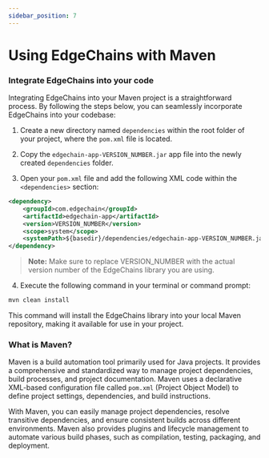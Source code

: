 ```yaml
---
sidebar_position: 7
---
```


# Using EdgeChains with Maven
### Integrate EdgeChains into your code

Integrating EdgeChains into your Maven project is a straightforward process. By following the steps below, you can seamlessly incorporate EdgeChains into your codebase:

1. Create a new directory named `dependencies` within the root folder of your project, where the `pom.xml` file is located.

2. Copy the `edgechain-app-VERSION_NUMBER.jar` app file into the newly created `dependencies` folder.

3. Open your `pom.xml` file and add the following XML code within the `<dependencies>` section:

```xml
<dependency>
    <groupId>com.edgechain</groupId>
    <artifactId>edgechain-app</artifactId>
    <version>VERSION_NUMBER</version>
    <scope>system</scope>
    <systemPath>${basedir}/dependencies/edgechain-app-VERSION_NUMBER.jar</systemPath>
</dependency>
```
> **Note:** Make sure to replace VERSION_NUMBER with the actual version number of the EdgeChains library you are using.

4. Execute the following command in your terminal or command prompt:

```bash
mvn clean install
```

This command will install the EdgeChains library into your local Maven repository, making it available for use in your project.

### What is Maven?

Maven is a build automation tool primarily used for Java projects. It provides a comprehensive and standardized way to manage project dependencies, build processes, and project documentation. Maven uses a declarative XML-based configuration file called `pom.xml` (Project Object Model) to define project settings, dependencies, and build instructions.

With Maven, you can easily manage project dependencies, resolve transitive dependencies, and ensure consistent builds across different environments. Maven also provides plugins and lifecycle management to automate various build phases, such as compilation, testing, packaging, and deployment.